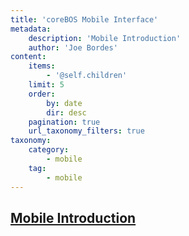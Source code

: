 ```yaml
---
title: 'coreBOS Mobile Interface'
metadata:
    description: 'Mobile Introduction'
    author: 'Joe Bordes'
content:
    items:
        - '@self.children'
    limit: 5
    order:
        by: date
        dir: desc
    pagination: true
    url_taxonomy_filters: true
taxonomy:
    category:
        - mobile
    tag:
        - mobile
---
```


## [Mobile Introduction](http://localhost/coreBOSDocumentation/extensions-integrations/mobileui/introduction)